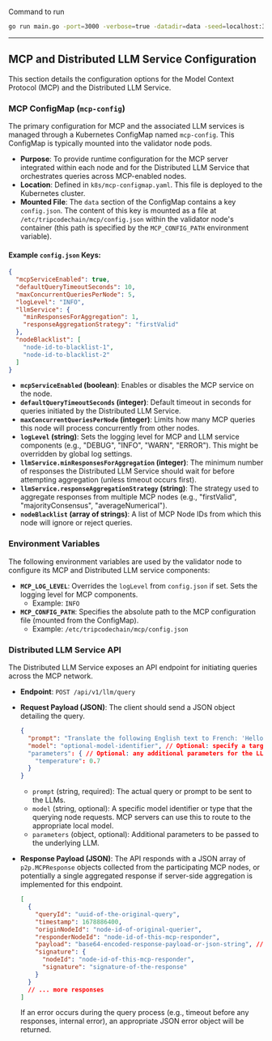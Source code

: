 Command to run
```bash
go run main.go -port=3000 -verbose=true -datadir=data -seed=localhost:3001
```

---

## MCP and Distributed LLM Service Configuration

This section details the configuration options for the Model Context Protocol (MCP) and the Distributed LLM Service.

### MCP ConfigMap (`mcp-config`)

The primary configuration for MCP and the associated LLM services is managed through a Kubernetes ConfigMap named `mcp-config`. This ConfigMap is typically mounted into the validator node pods.

-   **Purpose**: To provide runtime configuration for the MCP server integrated within each node and for the Distributed LLM Service that orchestrates queries across MCP-enabled nodes.
-   **Location**: Defined in `k8s/mcp-configmap.yaml`. This file is deployed to the Kubernetes cluster.
-   **Mounted File**: The `data` section of the ConfigMap contains a key `config.json`. The content of this key is mounted as a file at `/etc/tripcodechain/mcp/config.json` within the validator node's container (this path is specified by the `MCP_CONFIG_PATH` environment variable).

#### Example `config.json` Keys:

```json
{
  "mcpServiceEnabled": true,
  "defaultQueryTimeoutSeconds": 10,
  "maxConcurrentQueriesPerNode": 5,
  "logLevel": "INFO",
  "llmService": {
    "minResponsesForAggregation": 1,
    "responseAggregationStrategy": "firstValid"
  },
  "nodeBlacklist": [
    "node-id-to-blacklist-1",
    "node-id-to-blacklist-2"
  ]
}
```

-   **`mcpServiceEnabled` (boolean)**: Enables or disables the MCP service on the node.
-   **`defaultQueryTimeoutSeconds` (integer)**: Default timeout in seconds for queries initiated by the Distributed LLM Service.
-   **`maxConcurrentQueriesPerNode` (integer)**: Limits how many MCP queries this node will process concurrently from other nodes.
-   **`logLevel` (string)**: Sets the logging level for MCP and LLM service components (e.g., "DEBUG", "INFO", "WARN", "ERROR"). This might be overridden by global log settings.
-   **`llmService.minResponsesForAggregation` (integer)**: The minimum number of responses the Distributed LLM Service should wait for before attempting aggregation (unless timeout occurs first).
-   **`llmService.responseAggregationStrategy` (string)**: The strategy used to aggregate responses from multiple MCP nodes (e.g., "firstValid", "majorityConsensus", "averageNumerical").
-   **`nodeBlacklist` (array of strings)**: A list of MCP Node IDs from which this node will ignore or reject queries.

### Environment Variables

The following environment variables are used by the validator node to configure its MCP and Distributed LLM service components:

-   **`MCP_LOG_LEVEL`**: Overrides the `logLevel` from `config.json` if set. Sets the logging level for MCP components.
    *   Example: `INFO`
-   **`MCP_CONFIG_PATH`**: Specifies the absolute path to the MCP configuration file (mounted from the ConfigMap).
    *   Example: `/etc/tripcodechain/mcp/config.json`

### Distributed LLM Service API

The Distributed LLM Service exposes an API endpoint for initiating queries across the MCP network.

-   **Endpoint**: `POST /api/v1/llm/query`
-   **Request Payload (JSON)**: The client should send a JSON object detailing the query.
    ```json
    {
      "prompt": "Translate the following English text to French: 'Hello, world.'",
      "model": "optional-model-identifier", // Optional: specify a target model or type
      "parameters": { // Optional: any additional parameters for the LLM
        "temperature": 0.7
      }
    }
    ```
    *   `prompt` (string, required): The actual query or prompt to be sent to the LLMs.
    *   `model` (string, optional): A specific model identifier or type that the querying node requests. MCP servers can use this to route to the appropriate local model.
    *   `parameters` (object, optional): Additional parameters to be passed to the underlying LLM.

-   **Response Payload (JSON)**: The API responds with a JSON array of `p2p.MCPResponse` objects collected from the participating MCP nodes, or potentially a single aggregated response if server-side aggregation is implemented for this endpoint.
    ```json
    [
      {
        "queryId": "uuid-of-the-original-query",
        "timestamp": 1678886400,
        "originNodeId": "node-id-of-original-querier",
        "responderNodeId": "node-id-of-this-mcp-responder",
        "payload": "base64-encoded-response-payload-or-json-string", // Actual LLM response
        "signature": {
          "nodeId": "node-id-of-this-mcp-responder",
          "signature": "signature-of-the-response"
        }
      }
      // ... more responses
    ]
    ```
    If an error occurs during the query process (e.g., timeout before any responses, internal error), an appropriate JSON error object will be returned.